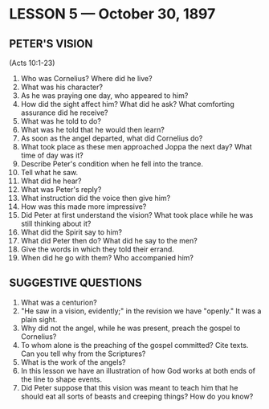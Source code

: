 # LESSON 5 — October 30, 1897

## PETER'S VISION
(Acts 10:1-23)

1. Who was Cornelius? Where did he live?
2. What was his character?
3. As he was praying one day, who appeared to him?
4. How did the sight affect him? What did he ask? What comforting assurance did he receive?
5. What was he told to do?
6. What was he told that he would then learn?
7. As soon as the angel departed, what did Cornelius do?
8. What took place as these men approached Joppa the next day? What time of day was it?
9. Describe Peter's condition when he fell into the trance.
10. Tell what he saw.
11. What did he hear?
12. What was Peter's reply?
13. What instruction did the voice then give him?
14. How was this made more impressive?
15. Did Peter at first understand the vision? What took place while he was still thinking about it?
16. What did the Spirit say to him?
17. What did Peter then do? What did he say to the men?
18. Give the words in which they told their errand.
19. When did he go with them? Who accompanied him?

## SUGGESTIVE QUESTIONS

1. What was a centurion?
2. "He saw in a vision, evidently;" in the revision we have "openly." It was a plain sight.
3. Why did not the angel, while he was present, preach the gospel to Cornelius?
4. To whom alone is the preaching of the gospel committed? Cite texts. Can you tell why from the Scriptures?
5. What is the work of the angels?
6. In this lesson we have an illustration of how God works at both ends of the line to shape events.
7. Did Peter suppose that this vision was meant to teach him that he should eat all sorts of beasts and creeping things? How do you know?